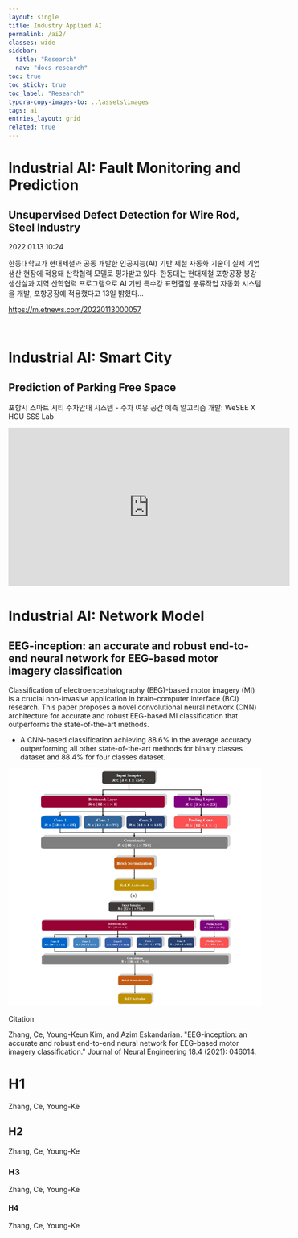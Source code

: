 ```yaml
---
layout: single
title: Industry Applied AI
permalink: /ai2/
classes: wide
sidebar:
  title: "Research"
  nav: "docs-research"
toc: true
toc_sticky: true
toc_label: "Research"
typora-copy-images-to: ..\assets\images
tags: ai
entries_layout: grid
related: true
---
```







# Industrial AI:  Fault Monitoring and Prediction
## Unsupervised Defect Detection for Wire Rod, Steel Industry

2022.01.13 10:24

한동대학교가 현대제철과 공동 개발한 인공지능(AI) 기반 제철 자동화 기술이 실제 기업 생산 현장에 적용돼 산학협력 모델로 평가받고 있다. 한동대는 현대제철 포항공장 봉강생산실과 지역 산학협력 프로그램으로 AI 기반 특수강 표면결함 분류작업 자동화 시스템을 개발, 포항공장에 적용했다고 13일 밝혔다...

https://m.etnews.com/20220113000057

<br/>


# Industrial AI:  Smart City

## Prediction of Parking Free Space

포항시 스마트 시티 주차안내 시스템 - 주차 여유 공간 예측 알고리즘 개발:  WeSEE X HGU SSS Lab

<iframe width="560" height="315" src="https://www.youtube.com/embed/MpNni2Jw3Zk" title="YouTube video player" frameborder="0" allow="accelerometer; autoplay; clipboard-write; encrypted-media; gyroscope; picture-in-picture" allowfullscreen></iframe>

<br/>




# Industrial AI: Network Model
## EEG-inception: an accurate and robust end-to-end neural network for EEG-based motor imagery classification



Classification of electroencephalography (EEG)-based motor imagery (MI) is a crucial
non-invasive application in brain–computer interface (BCI) research. This paper proposes a novel convolutional neural network (CNN) architecture for accurate and robust EEG-based MI
classification that outperforms the state-of-the-art methods.

* A CNN-based classification achieving 88.6% in the average accuracy outperforming all other state-of-the-art methods for binary classes dataset and 88.4% for four classes dataset.

![1644739898765](../assets/images/1644739898765.png)

Citation

Zhang, Ce, Young-Keun Kim, and Azim Eskandarian. "EEG-inception: an accurate and robust end-to-end neural network for EEG-based motor imagery classification." Journal of Neural Engineering 18.4 (2021): 046014. 



# H1

Zhang, Ce, Young-Ke

## H2

Zhang, Ce, Young-Ke

### H3

Zhang, Ce, Young-Ke

#### H4

Zhang, Ce, Young-Ke

## 
